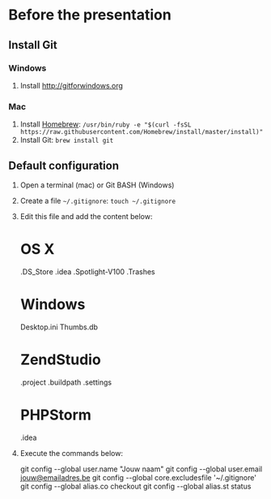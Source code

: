 # Before the presentation

## Install Git

### Windows

1. Install <http://gitforwindows.org>

### Mac

1. Install [Homebrew](https://brew.sh/): `/usr/bin/ruby -e "$(curl -fsSL https://raw.githubusercontent.com/Homebrew/install/master/install)"`
2. Install Git: `brew install git`

## Default configuration

1. Open a terminal (mac) or Git BASH (Windows)
2. Create a file `~/.gitignore`: `touch ~/.gitignore`
3. Edit this file and add the content below:

    # OS X
    .DS_Store
    .idea
    .Spotlight-V100
    .Trashes
    
    # Windows
    Desktop.ini
    Thumbs.db
    
    # ZendStudio
    .project
    .buildpath
    .settings
    
    # PHPStorm
    .idea
    
4. Execute the commands below:

    git config --global user.name "Jouw naam"
    git config --global user.email jouw@emailadres.be
    git config --global core.excludesfile '~/.gitignore'
    git config --global alias.co checkout
    git config --global alias.st status

